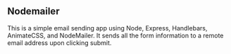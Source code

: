 ## Nodemailer
This is a simple email sending app using Node, Express, Handlebars, AnimateCSS, and NodeMailer. It sends all the form information to a remote email address upon clicking submit.

